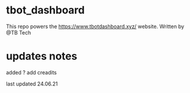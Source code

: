 # tbot_dashboard
This repo powers the https://www.tbotdashboard.xyz/ website. Written by @TB Tech

# updates notes
added ?
add creadits

last updated 24.06.21
